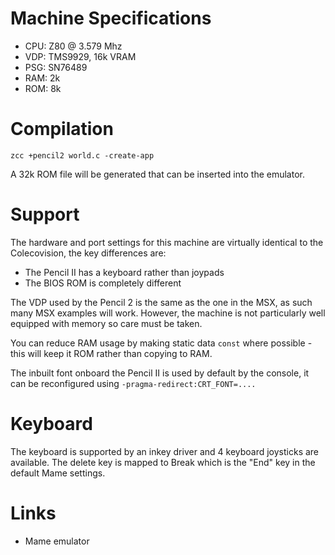# Machine Specifications

* CPU: Z80 @ 3.579 Mhz
* VDP: TMS9929, 16k VRAM
* PSG: SN76489
* RAM: 2k 
* ROM: 8k

# Compilation

    zcc +pencil2 world.c -create-app

A 32k ROM file will be generated that can be inserted into the emulator.

# Support

The hardware and port settings for this machine are virtually identical to the Colecovision, the key differences are:

- The Pencil II has a keyboard rather than joypads
- The BIOS ROM is completely different

The VDP used by the Pencil 2 is the same as the one in the MSX, as such many MSX examples will work. However, the machine is not particularly well equipped with memory so care must be taken.

You can reduce RAM usage by making static data `const` where possible - this will keep it ROM rather than copying to RAM.

The inbuilt font onboard the Pencil II is used by default by the console, it can be reconfigured using `-pragma-redirect:CRT_FONT=....`

# Keyboard

The keyboard is supported by an inkey driver and 4 keyboard joysticks are available. The delete key is mapped to Break which is the "End" key in the default Mame settings.

# Links

* Mame emulator
